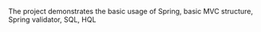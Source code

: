 The project demonstrates the basic usage of Spring, basic MVC structure, Spring validator, SQL, HQL
